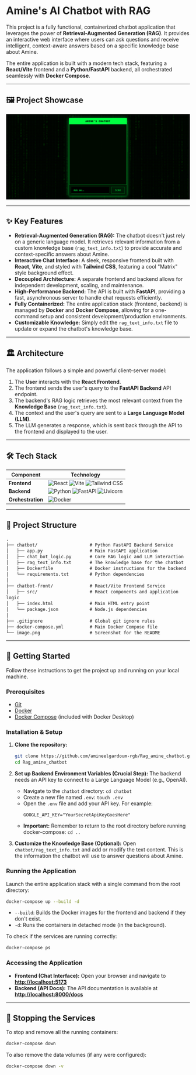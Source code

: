 # Amine's AI Chatbot with RAG

This project is a fully functional, containerized chatbot application that leverages the power of **Retrieval-Augmented Generation (RAG)**. It provides an interactive web interface where users can ask questions and receive intelligent, context-aware answers based on a specific knowledge base about Amine.

The entire application is built with a modern tech stack, featuring a **React/Vite** frontend and a **Python/FastAPI** backend, all orchestrated seamlessly with **Docker Compose**.

---

## 🖼️ Project Showcase

![Chatbot Interface](./image.png "chatbot interface")

---

## ✨ Key Features

- **Retrieval-Augmented Generation (RAG):** The chatbot doesn't just rely on a generic language model. It retrieves relevant information from a custom knowledge base (`rag_text_info.txt`) to provide accurate and context-specific answers about Amine.
- **Interactive Chat Interface:** A sleek, responsive frontend built with **React**, **Vite**, and styled with **Tailwind CSS**, featuring a cool "Matrix" style background effect.
- **Decoupled Architecture:** A separate frontend and backend allows for independent development, scaling, and maintenance.
- **High-Performance Backend:** The API is built with **FastAPI**, providing a fast, asynchronous server to handle chat requests efficiently.
- **Fully Containerized:** The entire application stack (frontend, backend) is managed by **Docker** and **Docker Compose**, allowing for a one-command setup and consistent development/production environments.
- **Customizable Knowledge:** Simply edit the `rag_text_info.txt` file to update or expand the chatbot's knowledge base.

---

## 🏛️ Architecture

The application follows a simple and powerful client-server model:

1. The **User** interacts with the **React Frontend**.
2. The frontend sends the user's query to the **FastAPI Backend** API endpoint.
3. The backend's RAG logic retrieves the most relevant context from the **Knowledge Base** (`rag_text_info.txt`).
4. The context and the user's query are sent to a **Large Language Model (LLM)**.
5. The LLM generates a response, which is sent back through the API to the frontend and displayed to the user.

---

## 🛠️ Tech Stack

| Component               | Technology                                                                                                                                                                                                                                                                                                            |
| ----------------------- | --------------------------------------------------------------------------------------------------------------------------------------------------------------------------------------------------------------------------------------------------------------------------------------------------------------------- |
| **Frontend**      | ![React](https://img.shields.io/badge/React-20232A?style=for-the-badge&logo=react&logoColor=61DAFB) ![Vite](https://img.shields.io/badge/Vite-646CFF?style=for-the-badge&logo=vite&logoColor=white) ![Tailwind CSS](https://img.shields.io/badge/Tailwind_CSS-38B2AC?style=for-the-badge&logo=tailwind-css&logoColor=white) |
| **Backend**       | ![Python](https://img.shields.io/badge/Python-3776AB?style=for-the-badge&logo=python&logoColor=white) ![FastAPI](https://img.shields.io/badge/FastAPI-009688?style=for-the-badge&logo=fastapi&logoColor=white) ![Uvicorn](https://img.shields.io/badge/Uvicorn-27A4E3?style=for-the-badge&logo=python&logoColor=white)      |
| **Orchestration** | ![Docker](https://img.shields.io/badge/Docker-2496ED?style=for-the-badge&logo=docker&logoColor=white)                                                                                                                                                                                                                   |

---

## 📁 Project Structure

```
.
├── chatbot/                    # Python FastAPI Backend Service
│   ├── app.py                  # Main FastAPI application
│   ├── chat_bot_logic.py       # Core RAG logic and LLM interaction
│   ├── rag_text_info.txt       # The knowledge base for the chatbot
│   ├── Dockerfile              # Docker instructions for the backend
│   └── requirements.txt        # Python dependencies
│
├── chatbot-front/              # React/Vite Frontend Service
│   ├── src/                    # React components and application logic
│   ├── index.html              # Main HTML entry point
│   └── package.json            # Node.js dependencies
│
├── .gitignore                  # Global git ignore rules
├── docker-compose.yml          # Main Docker Compose file
└── image.png                   # Screenshot for the README

```

---

## 🚀 Getting Started

Follow these instructions to get the project up and running on your local machine.

### Prerequisites

- [Git](https://git-scm.com/)
- [Docker](https://www.docker.com/products/docker-desktop/)
- [Docker Compose](https://docs.docker.com/compose/) (included with Docker Desktop)

### Installation & Setup

1. **Clone the repository:**

   ```bash
   git clone https://github.com/amineelgardoum-rgb/Rag_amine_chatbot.git
   cd Rag_amine_chatbot
   ```
2. **Set up Backend Environment Variables (Crucial Step):**
   The backend needs an API key to connect to a Large Language Model (e.g., OpenAI).

   - Navigate to the `chatbot` directory: `cd chatbot`
   - Create a new file named `.env`: `touch .env`
   - Open the `.env` file and add your API key. For example:
     ```env
     GOOGLE_API_KEY="YourSecretApiKeyGoesHere"
     ```
   - **Important:** Remember to return to the root directory before running docker-compose: `cd ..`
3. **Customize the Knowledge Base (Optional):**
   Open `chatbot/rag_text_info.txt` and add or modify the text content. This is the information the chatbot will use to answer questions about Amine.

### Running the Application

Launch the entire application stack with a single command from the root directory:

```bash
docker-compose up --build -d
```

- `--build`: Builds the Docker images for the frontend and backend if they don't exist.
- `-d`: Runs the containers in detached mode (in the background).

To check if the services are running correctly:

```bash
docker-compose ps
```

### Accessing the Application

- **Frontend (Chat Interface):** Open your browser and navigate to **[http://localhost:5173](http://localhost:5173)**
- **Backend (API Docs):** The API documentation is available at **[http://localhost:8000/docs](http://localhost:8000/docs)**

---

## 🛑 Stopping the Services

To stop and remove all the running containers:

```bash
docker-compose down
```

To also remove the data volumes (if any were configured):

```bash
docker-compose down -v
```
